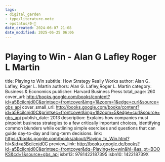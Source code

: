 ```yaml
---
tags: 
- digital_garden
- type/literature-note
- epstatus/0-🌰
date_created: 2024-06-07 21:08
date_modified: 2025-06-25 06:06
---
```

# Playing to Win - Alan G Lafley Roger L Martin

title: Playing to Win
subtitle: How Strategy Really Works
author: Alan G. Lafley, Roger L. Martin
authors: Alan G. Lafley,Roger L. Martin
category: Business & Economics
publisher: Harvard Business Press
total_page: 260
cover_url: http://books.google.com/books/content?id=a5Bcilcnjd0C&printsec=frontcover&img=1&zoom=1&edge=curl&source=gbs_api
cover_small_url: http://books.google.com/books/content?id=a5Bcilcnjd0C&printsec=frontcover&img=1&zoom=5&edge=curl&source=gbs_api
publish_date: 2013
description: Explains how companies must pinpoint business strategies to a few critically important choices, identifying common blunders while outlining simple exercises and questions that can guide day-to-day and long-term decisions.
link: https://books.google.com/books/about/Playing_to_Win.html?hl=&id=a5Bcilcnjd0C
preview_link: http://books.google.de/books?id=a5Bcilcnjd0C&printsec=frontcover&dq=Playing+to+win&hl=&as_pt=BOOKS&cd=1&source=gbs_api
isbn13: 9781422187395
isbn10: 142218739X

